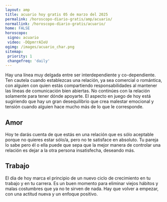 ```yaml
---
layout: amp
title: acuario hoy gratis 05 de marzo del 2025 
permalink: /horoscopo-diario-gratis/amp/acuario/
normallink: /horoscopo-diario-gratis/acuario/
home: FALSE
horoscopo:
 signo: acuario
 video: -DQpmrrAIeU
ogimg: /images/acuario_char.png
sitemap:
 priority: 1
 changefreq: 'daily'
---
```



Hay una línea muy delgada entre ser interdependiente y co-dependiente. Ten cautela cuando establezcas una relación, ya sea comercial o romántica, con alguien con quien estás compartiendo responsabilidades al mantener las líneas de comunicación bien abiertas. No continúes con la relación solamente para tener dónde apoyarte. El aspecto en juego de hoy está sugiriendo que hay un gran desequilibrio que crea malestar emocional y tensión cuando alguien hace mucho más de lo que le corresponde.

## Amor

Hoy te darás cuenta de que estás en una relación que es sólo aceptable porque no quieres estar sólo/a, pero no te satisface en absoluto. Tu pareja lo sabe pero él o ella puede que sepa que la mejor manera de controlar una relación es dejar a la otra persona insatisfecha, deseando más.

## Trabajo

El día de hoy marca el principio de un nuevo ciclo de crecimiento en tu trabajo y en tu carrera. Es un buen momento para eliminar viejos hábitos y malas costumbres que ya no te sirven de nada. Hay que volver a empezar, con una actitud nueva y un enfoque positivo.